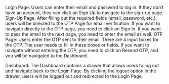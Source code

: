 Login Page:
Users can enter their email and password to log in.
If they don’t have an account, they can click on Sign Up to navigate to the sign-up page.
Sign-Up Page:
After filling out the required fields (email, password, etc.), users will be directed to the OTP Page for email verification.
If you want to navigate directly to the OTP page, you need to click on Sign In.
If you want to pass the email to the next page, you need to enter the email as well.
OTP Page:
Users enter the OTP sent to their email.
There are 4 input boxes for the OTP. The user needs to fill in these boxes or fields.
If you want to navigate without entering the OTP, you need to click on Resend OTP, and you will be navigated to the Dashboard.

Dashboard:
The Dashboard contains a drawer that allows users to log out and navigate back to the Login Page.
By clicking the logout option in the drawer, users will be logged out and redirected to the Login Page.
